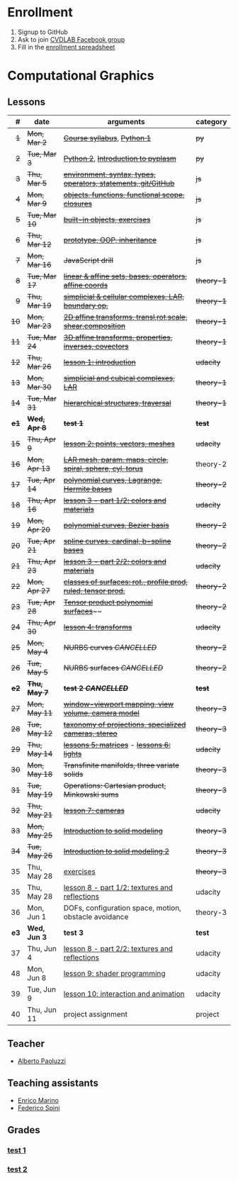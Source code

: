 # Enrollment

1. Signup to GitHub
2. Ask to join [CVDLAB Facebook group](https://www.facebook.com/groups/cvdlab/)
3. Fill in the [enrollment spreadsheet](https://docs.google.com/spreadsheets/d/1WYKBwIbqk1SF6MdTQ7HIauO457_MMWyekyD5CT5x48c/edit#gid=0)

# Computational Graphics

## Lessons

| # | date | arguments | category |
|--:|------|-----------|----------|
| ~~1~~ | ~~Mon, Mar 2~~ | [~~Course syllabus~~](lessons/2015-03-02/lecture-01a.pdf), [~~Python 1~~](lessons/2015-03-02/lecture-01a.pdf) | ~~py~~ |
| ~~2~~ | ~~Tue, Mar 3~~ | [~~Python 2~~](lessons/2015-03-03/lecture-02a.pdf), [~~Introduction to pyplasm~~](lessons/2015-03-03/lecture-02b.pdf) | ~~py~~ |
| ~~3~~ | ~~Thu, Mar 5~~ | [~~environment, syntax, types, operators, statements, git/GitHub~~](https://github.com/cvdlab-cg/lessons/tree/master/lessons/2015-03-05) | ~~js~~ |
| ~~4~~ | ~~Mon, Mar 9~~ | [~~objects, functions, functional scope, closures~~](https://github.com/cvdlab-cg/lessons/tree/master/lessons/2015-03-09) | ~~js~~ |
| ~~5~~ | ~~Tue, Mar 10~~ | [~~built-in objects, exercises~~](https://github.com/cvdlab-cg/lessons/tree/master/lessons/2015-03-10) | ~~js~~ |
| ~~6~~ | ~~Thu, Mar 12~~ | [~~prototype, OOP, inheritance~~](https://github.com/cvdlab-cg/lessons/tree/master/lessons/2015-03-12) | ~~js~~ |
| ~~7~~ | ~~Mon, Mar 16~~ | ~~JavaScript drill~~ | ~~js~~ |
| ~~8~~ | ~~Tue, Mar 17~~ | [~~linear & affine sets, bases, operators, affine coords~~](lessons/2015-03-17/lecture-8.pdf) | ~~theory-1~~ |
| ~~9~~ | ~~Thu, Mar 19~~ | [~~simplicial & cellular complexes, LAR, boundary op.~~](lessons/2015-03-19/lecture-9.pdf) | ~~theory-1~~ |
| ~~10~~ | ~~Mon, Mar 23~~ | [~~2D affine transforms, transl,rot,scale, shear,composition~~](lessons/2015-03-23/lecture-10.pdf) | ~~theory-1~~ |
| ~~11~~ | ~~Tue, Mar 24~~ | [~~3D affine transforms, properties, inverses, covectors~~](https://github.com/cvdlab-cg/lessons/blob/master/lessons/2015-03-24/lecture-11.pdf) | ~~theory-1~~ |
| ~~12~~ | ~~Thu, Mar 26~~ | [~~lesson 1: introduction~~](https://github.com/cvdlab-cg/lessons/tree/master/lessons/2015-03-26) | ~~udacity~~ |
| ~~13~~ | ~~Mon, Mar 30~~ | [~~simplicial and cubical complexes, LAR~~](lessons/2015-03-30/) | ~~theory-1~~ |
| ~~14~~ | ~~Tue, Mar 31~~ | [~~hierarchical structures, traversal~~](lessons/2015-03-31/lecture-13.pdf) | ~~theory-1~~ |
| ~~**e1**~~ | ~~**Wed, Apr 8**~~ | ~~**test 1**~~ | ~~**test**~~ |
| ~~15~~ | ~~Thu, Apr 9~~ | [~~lesson 2: points, vectors, meshes~~](https://github.com/cvdlab-cg/lessons/tree/master/lessons/2015-04-09) | ~~udacity~~ |
| ~~16~~ | ~~Mon, Apr 13~~ | [~~LAR mesh, param. maps, circle, spiral, sphere, cyl, torus~~](https://github.com/cvdlab-cg/lessons/blob/master/lessons/2015-04-13/) | theory-2 |
| ~~17~~ | ~~Tue, Apr 14~~ | [~~polynomial curves, Lagrange, Hermite bases~~](lessons/2015-04-14/) | ~~theory-2~~ |
| ~~18~~ | ~~Thu, Apr 16~~ | [~~lesson 3 - part 1/2: colors and materials~~](https://github.com/cvdlab-cg/lessons/tree/master/lessons/2015-04-16) | ~~udacity~~ |
| ~~19~~ | ~~Mon, Apr 20~~ | [~~polynomial curves, Bezier basis~~](lessons/2015-04-20/) | ~~theory-2~~ |
| ~~20~~ | ~~Tue, Apr 21~~ | [~~spline curves, cardinal, b-spline bases~~](lessons/2015-04-21/) | ~~theory-2~~ |
| ~~21~~ | ~~Thu, Apr 23~~ | [~~lesson 3 - part 2/2: colors and materials~~](https://github.com/cvdlab-cg/lessons/tree/master/lessons/2015-04-23) | ~~udacity~~ |
| ~~22~~ | ~~Mon, Apr 27~~ | [~~classes of surfaces: rot., profile prod, ruled, tensor prod.~~](lessons/2015-04-27/) | ~~theory-2~~ |
| ~~23~~ | ~~Tue, Apr 28~~ | [~~Tensor product polynomial surfaces~~](lessons/2015-04-27/)~~ | ~~theory-2~~ |
| ~~24~~ | ~~Thu, Apr 30~~ | [~~lesson 4: transforms~~](https://github.com/cvdlab-cg/lessons/tree/master/lessons/2015-04-30) | ~~udacity~~ |
| ~~25~~ | ~~Mon, May 4~~ | ~~NURBS curves _CANCELLED_~~ | ~~theory-2~~ |
| ~~26~~ | ~~Tue, May 5~~ | ~~NURBS surfaces _CANCELLED_~~ | ~~theory-2~~ |
| ~~**e2**~~ | ~~**Thu, May 7**~~ | ~~**test 2 _CANCELLED_**~~ | ~~**test**~~ |
| ~~27~~ | ~~Mon, May 11~~ | [~~window-viewport mapping, view volume, camera model~~](lessons/2015-05-11/) | ~~theory-3~~ |
| ~~28~~ | ~~Tue, May 12~~ | [~~taxonomy of projections, specialized cameras, stereo~~](lessons/2015-05-12/) | ~~theory-3~~ |
| ~~29~~ | ~~Thu, May 14~~ | [~~lessons 5: matrices~~](https://github.com/cvdlab-cg/lessons/tree/master/lessons/2015-05-14) -  [~~lessons 6: lights~~](https://github.com/cvdlab-cg/lessons/tree/master/lessons/2015-05-21) | ~~udacity~~ |
| ~~30~~ | ~~Mon, May 18~~ | ~~Transfinite manifolds, three variate solids~~ | ~~theory-3~~ |
| ~~31~~ | ~~Tue, May 19~~ | ~~Operations: Cartesian product, Minkowski sums~~ | ~~theory-3~~ |
| ~~32~~ | ~~Thu, May 21~~ | [~~lesson 7: cameras~~](https://github.com/cvdlab-cg/lessons/tree/master/lessons/2015-05-28) | ~~udacity~~ |
| ~~33~~ | ~~Mon, May 25~~ | [~~Introduction to solid modeling~~](lessons/2015-05-25/) | ~~theory-3~~ |
| ~~34~~ | ~~Tue, May 26~~ | [~~Introduction to solid modeling 2~~](lessons/2015-05-28a/) | ~~theory-3~~ |
| 35 | Thu, May 28 | [exercises](lessons/2015-05-25/) | ~~theory-3~~ |
| 35 | Thu, May 28 | [lesson 8 - part 1/2: textures and reflections](https://github.com/cvdlab-cg/lessons/tree/master/lessons/2015-05-28) | udacity |
| 36 | Mon, Jun 1 | DOFs, configuration space, motion, obstacle avoidance | theory-3 |
| **e3** | **Wed, Jun 3** | **test 3** | **test** |
| 37 | Thu, Jun 4 | [lesson 8 - part 2/2: textures and reflections](https://github.com/cvdlab-cg/lessons/tree/master/lessons/2015-05-28) | udacity |
| 48 | Mon, Jun 8 | [lesson 9: shader programming](https://github.com/cvdlab-cg/lessons/tree/master/lessons/2015-06-04) | udacity |
| 39 | Tue, Jun 9 | [lesson 10: interaction and animation](https://github.com/cvdlab-cg/lessons/tree/master/lessons/2015-06-08) | udacity |
| 40 | Thu, Jun 11 | project assignment  | project |

## Teacher

- [Alberto Paoluzzi](http://paoluzzi.dia.uniroma3.it/)

## Teaching assistants

- [Enrico Marino](http://enricomarino.com)
- [Federico Spini](http://federicospini.com)

## Grades

### [test 1](test-1/readme.md)
### [test 2](test-2/readme.md)
